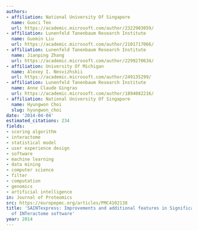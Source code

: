 ```yaml
---
authors:
- affiliation: National University Of Singapore
  name: Guoci Teo
  url: https://academic.microsoft.com/author/2322903059/
- affiliation: Lunenfeld Tanenbaum Research Institute
  name: Guomin Liu
  url: https://academic.microsoft.com/author/2101717066/
- affiliation: Lunenfeld Tanenbaum Research Institute
  name: Jianping Zhang
  url: https://academic.microsoft.com/author/2299270634/
- affiliation: University Of Michigan
  name: Alexey I. Nesvizhskii
  url: https://academic.microsoft.com/author/249135299/
- affiliation: Lunenfeld Tanenbaum Research Institute
  name: Anne Claude Gingras
  url: https://academic.microsoft.com/author/1894882216/
- affiliation: National University Of Singapore
  name: Hyungwon Choi
  slug: hyungwon_choi
date: '2014-04-04'
estimated_citations: 234
fields:
- scoring algorithm
- interactome
- statistical model
- user experience design
- software
- machine learning
- data mining
- computer science
- filter
- computation
- genomics
- artificial intelligence
in: Journal of Proteomics
src: https://europepmc.org/articles/PMC4102138
title: 'SAINTexpress: Improvements and additional features in Significance Analysis
  of INTeractome software'
year: 2014
---
```


